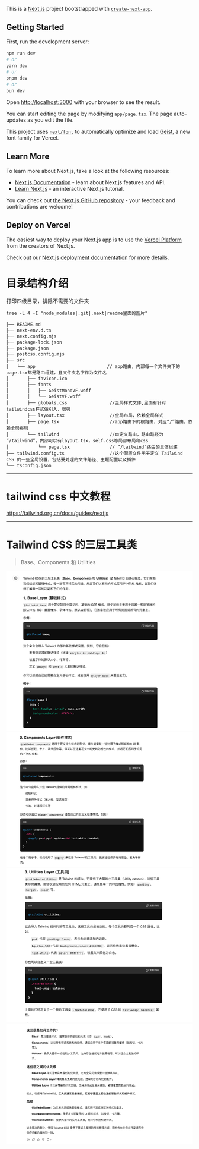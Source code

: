 This is a [Next.js](https://nextjs.org) project bootstrapped with [`create-next-app`](https://nextjs.org/docs/app/api-reference/cli/create-next-app).

## Getting Started

First, run the development server:

```bash
npm run dev
# or
yarn dev
# or
pnpm dev
# or
bun dev
```

Open [http://localhost:3000](http://localhost:3000) with your browser to see the result.

You can start editing the page by modifying `app/page.tsx`. The page auto-updates as you edit the file.

This project uses [`next/font`](https://nextjs.org/docs/app/building-your-application/optimizing/fonts) to automatically optimize and load [Geist](https://vercel.com/font), a new font family for Vercel.

## Learn More

To learn more about Next.js, take a look at the following resources:

- [Next.js Documentation](https://nextjs.org/docs) - learn about Next.js features and API.
- [Learn Next.js](https://nextjs.org/learn) - an interactive Next.js tutorial.

You can check out [the Next.js GitHub repository](https://github.com/vercel/next.js) - your feedback and contributions are welcome!

## Deploy on Vercel

The easiest way to deploy your Next.js app is to use the [Vercel Platform](https://vercel.com/new?utm_medium=default-template&filter=next.js&utm_source=create-next-app&utm_campaign=create-next-app-readme) from the creators of Next.js.

Check out our [Next.js deployment documentation](https://nextjs.org/docs/app/building-your-application/deploying) for more details.

# 目录结构介绍
打印四级目录，排除不需要的文件夹
```shell
tree -L 4 -I "node_modules|.git|.next|readme里面的图片"
```
```shell
├── README.md
├── next-env.d.ts
├── next.config.mjs
├── package-lock.json
├── package.json
├── postcss.config.mjs
├── src
│   └── app                           // app路由，内部每一个文件夹下的page.tsx都是路由组建，且文件夹名字作为文件名
│       ├── favicon.ico
│       ├── fonts
│       │   ├── GeistMonoVF.woff
│       │   └── GeistVF.woff
│       ├── globals.css                //全局样式文件,里面有针对tailwindcss样式做引入，增强
│       ├── layout.tsx                 //全局布局，依赖全局样式
│       ├── page.tsx                   //app路由下的根路由，对应“/”路由，依赖全局布局
│       └── tailwind                   //自定义路由，路由路径为 “/tailwind”，内部可以有layout.tsx，self.css等局部布局和css
│           └── page.tsx               // “/tailwind”路由的具体组建
├── tailwind.config.ts                 //这个配置文件用于定义 Tailwind CSS 的一些全局设置，包括要处理的文件路径、主题配置以及插件
└── tsconfig.json

```






***
# tailwind css 中文教程
https://tailwind.org.cn/docs/guides/nextjs
***
# Tailwind CSS 的三层工具类
> Base、Components 和 Utilities

![img.png](readme里面的图片/img.png)
![img_1.png](readme里面的图片/img_1.png)
![img_2.png](readme里面的图片/img_2.png)
![img_3.png](readme里面的图片/img_3.png)